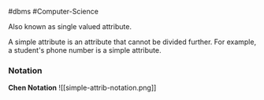 #dbms #Computer-Science 

Also known as single valued attribute.

A simple attribute is an attribute that cannot be divided further. For example, a student's phone number is a simple attribute.
### Notation
**Chen Notation**
![[simple-attrib-notation.png]]